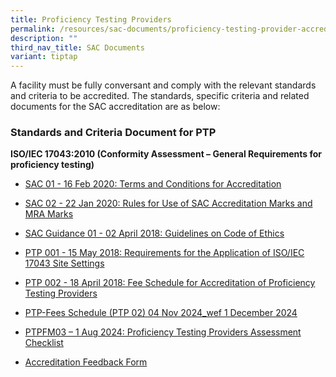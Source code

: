 ```yaml
---
title: Proficiency Testing Providers
permalink: /resources/sac-documents/proficiency-testing-provider-accreditation/
description: ""
third_nav_title: SAC Documents
variant: tiptap
---
```

<p>A facility must be fully conversant and comply with the relevant standards
and criteria to be accredited. The standards, specific criteria and related
documents for the SAC accreditation are as below:</p>
<h3>Standards and Criteria Document for PTP</h3>
<p><strong>ISO/IEC 17043:2010 (Conformity Assessment – General Requirements for proficiency testing)</strong>
</p>
<ul>
<li>
<p><a href="/files/Documents/Laboratory%20Accreditation/SAC-01-16Feb2020.pdf" rel="noopener noreferrer nofollow" target="_blank">SAC 01 - 16 Feb 2020: Terms and Conditions for Accreditation</a>
</p>
</li>
<li>
<p><a href="/files/Documents/Laboratory%20Accreditation/SAC-02-22-Jan-20.pdf" rel="noopener noreferrer nofollow" target="_blank">SAC 02 - 22 Jan 2020: Rules for Use of SAC Accreditation Marks and MRA Marks</a>
</p>
</li>
<li>
<p><a href="/files/Documents/SAC-Guidance-01-Guidelines-on-Code-of-Ethics-(02-April-2018).pdf" rel="noopener noreferrer nofollow" target="_blank">SAC Guidance 01 - 02 April 2018: Guidelines on Code of Ethics</a>
</p>
</li>
<li>
<p><a href="/files/Documents/proficiency-testing-providers/PTP-001-15-May-18.pdf" rel="noopener noreferrer nofollow" target="_blank">PTP 001 - 15 May 2018: Requirements for the Application of ISO/IEC 17043 Site Settings</a>
</p>
</li>
<li>
<p><a href="/files/Documents/proficiency-testing-providers/PTP-002-(18-April-2018).pdf" rel="noopener noreferrer nofollow" target="_blank">PTP 002 - 18 April 2018: Fee Schedule for Accreditation of Proficiency Testing Providers</a>
</p>
</li>
<li>
<p><a href="https://go.gov.sg/ptp-fees-schedule-04nov2024" rel="noopener nofollow" target="_blank">PTP-Fees Schedule (PTP 02) 04 Nov 2024_wef 1 December 2024</a>
</p>
</li>
<li>
<p><a href="https://go.gov.sg/ptpfm03-iso-17043-2023-checklist-1aug2024" rel="noopener noreferrer nofollow" target="_blank">PTPFM03 – 1 Aug 2024: Proficiency Testing Providers Assessment Checklist</a>
</p>
</li>
<li>
<p><a href="/files/Documents/SACFM10-AC-feedback-form-15-Jul-19.doc" rel="noopener noreferrer nofollow" target="_blank">Accreditation Feedback Form</a>
</p>
</li>
</ul>
<p></p>